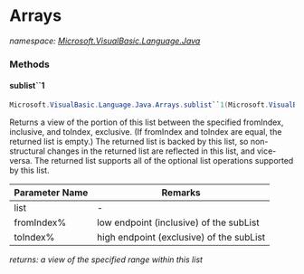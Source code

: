 ﻿# Arrays
_namespace: [Microsoft.VisualBasic.Language.Java](./index.md)_





### Methods

#### sublist``1
```csharp
Microsoft.VisualBasic.Language.Java.Arrays.sublist``1(Microsoft.VisualBasic.Language.List{``0},System.Int32,System.Int32)
```
Returns a view of the portion of this list between the specified fromIndex, inclusive, 
 and toIndex, exclusive. (If fromIndex and toIndex are equal, the returned list is empty.) 
 The returned list is backed by this list, so non-structural changes in the returned 
 list are reflected in this list, and vice-versa. The returned list supports all of the 
 optional list operations supported by this list.

|Parameter Name|Remarks|
|--------------|-------|
|list|-|
|fromIndex%|low endpoint (inclusive) of the subList|
|toIndex%|high endpoint (exclusive) of the subList|


_returns: a view of the specified range within this list_


